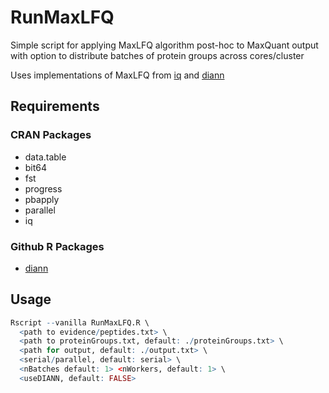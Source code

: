# RunMaxLFQ
Simple script for applying MaxLFQ algorithm post-hoc to MaxQuant output with
option to distribute batches of protein groups across cores/cluster

Uses implementations of MaxLFQ from [iq](https://cran.r-project.org/web/packages/iq/index.html) and [diann](https://github.com/vdemichev/diann-rpackage)

## Requirements

### CRAN Packages
* data.table
* bit64
* fst
* progress
* pbapply
* parallel
* iq

### Github R Packages
* [diann](https://github.com/vdemichev/diann-rpackage)

## Usage

```R
Rscript --vanilla RunMaxLFQ.R \
  <path to evidence/peptides.txt> \
  <path to proteinGroups.txt, default: ./proteinGroups.txt> \
  <path for output, default: ./output.txt> \
  <serial/parallel, default: serial> \
  <nBatches default: 1> <nWorkers, default: 1> \
  <useDIANN, default: FALSE>
```